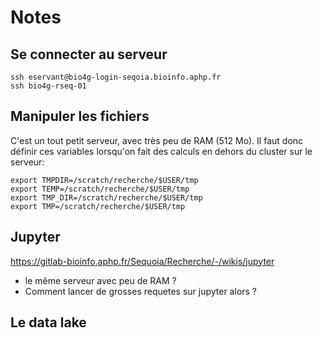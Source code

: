 # Notes
## Se connecter au serveur 
```
ssh eservant@bio4g-login-seqoia.bioinfo.aphp.fr
ssh bio4g-rseq-01
```
## Manipuler les fichiers
C'est un tout petit serveur, avec très peu de RAM (512 Mo). Il faut donc définir ces variables lorsqu'on fait des calculs en dehors du cluster sur le serveur: 

```
export TMPDIR=/scratch/recherche/$USER/tmp
export TEMP=/scratch/recherche/$USER/tmp
export TMP_DIR=/scratch/recherche/$USER/tmp
export TMP=/scratch/recherche/$USER/tmp
```

## Jupyter 
<https://gitlab-bioinfo.aphp.fr/Sequoia/Recherche/-/wikis/jupyter>
- le même serveur avec peu de RAM ? 
- Comment lancer de grosses requetes sur jupyter alors ? 

## Le data lake 
